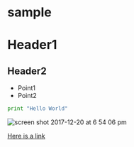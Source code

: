 # sample

# Header1

## Header2

* Point1
* Point2

```python
print "Hello World"
```
![screen shot 2017-12-20 at 6 54 06 pm](https://user-images.githubusercontent.com/22648497/37998532-ecd7688e-31ec-11e8-8612-802d9f96f527.png)

[Here is a link](https://www.google.com)
